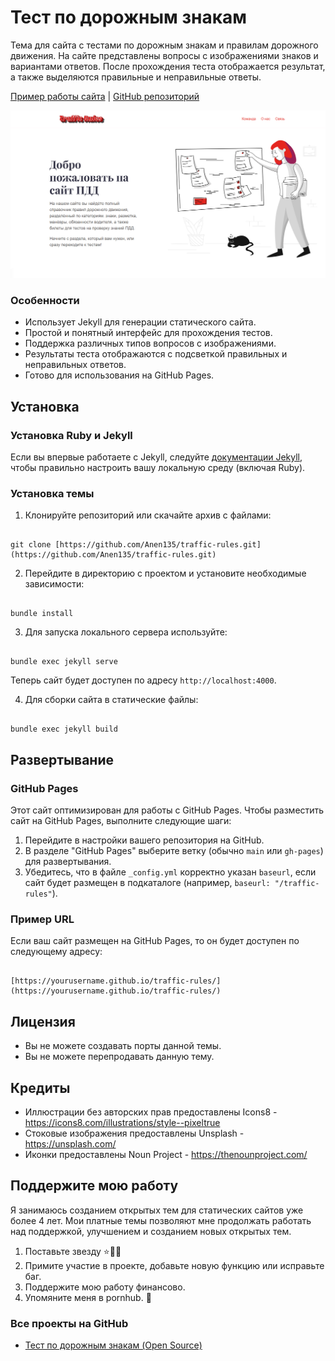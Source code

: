 # Тест по дорожным знакам

Тема для сайта с тестами по дорожным знакам и правилам дорожного движения. На сайте представлены вопросы с изображениями знаков и вариантами ответов. После прохождения теста отображается результат, а также выделяются правильные и неправильные ответы.

[Пример работы сайта](https://yourusername.github.io/traffic-rules/) | [GitHub репозиторий](https://github.com/Anen135/traffic-rules)

![Тест по дорожным знакам](images\previewpng.png)

### Особенности

- Использует Jekyll для генерации статического сайта.
- Простой и понятный интерфейс для прохождения тестов.
- Поддержка различных типов вопросов с изображениями.
- Результаты теста отображаются с подсветкой правильных и неправильных ответов.
- Готово для использования на GitHub Pages.

## Установка

### Установка Ruby и Jekyll

Если вы впервые работаете с Jekyll, следуйте [документации Jekyll](https://jekyllrb.com/docs/installation/), чтобы правильно настроить вашу локальную среду (включая Ruby).

### Установка темы

1. Клонируйте репозиторий или скачайте архив с файлами:

```

git clone [https://github.com/Anen135/traffic-rules.git](https://github.com/Anen135/traffic-rules.git)

```

2. Перейдите в директорию с проектом и установите необходимые зависимости:

```

bundle install

```

3. Для запуска локального сервера используйте:

```

bundle exec jekyll serve

```

Теперь сайт будет доступен по адресу `http://localhost:4000`.

4. Для сборки сайта в статические файлы:

```

bundle exec jekyll build

```

## Развертывание

### GitHub Pages

Этот сайт оптимизирован для работы с GitHub Pages. Чтобы разместить сайт на GitHub Pages, выполните следующие шаги:

1. Перейдите в настройки вашего репозитория на GitHub.
2. В разделе "GitHub Pages" выберите ветку (обычно `main` или `gh-pages`) для развертывания.
3. Убедитесь, что в файле `_config.yml` корректно указан `baseurl`, если сайт будет размещен в подкаталоге (например, `baseurl: "/traffic-rules"`).

### Пример URL

Если ваш сайт размещен на GitHub Pages, то он будет доступен по следующему адресу:

```

[https://yourusername.github.io/traffic-rules/](https://yourusername.github.io/traffic-rules/)

```

## Лицензия

- Вы не можете создавать порты данной темы.
- Вы не можете перепродавать данную тему.

## Кредиты

- Иллюстрации без авторских прав предоставлены Icons8 - https://icons8.com/illustrations/style--pixeltrue
- Стоковые изображения предоставлены Unsplash - https://unsplash.com/
- Иконки предоставлены Noun Project - https://thenounproject.com/

## Поддержите мою работу

Я занимаюсь созданием открытых тем для статических сайтов уже более 4 лет. Мои платные темы позволяют мне продолжать работать над поддержкой, улучшением и созданием новых открытых тем.

1. Поставьте звезду ⭐🙏🏻
2. Примите участие в проекте, добавьте новую функцию или исправьте баг.
3. Поддержите мою работу финансово.
4. Упомяните меня  в pornhub. 💓

### Все проекты на GitHub

- [Тест по дорожным знакам (Open Source)](https://github.com/Anen135/traffic-rules)
